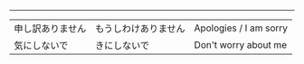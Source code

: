 
---

| | | |
| --- | --- | --- |
| 申し訳ありません | もうしわけありません  | Apologies / I am sorry |
| 気にしないで | きにしないで | Don't worry about me |


